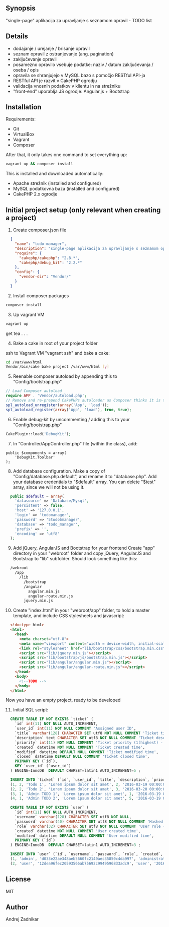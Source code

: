 ## Synopsis
"single-page" aplikacija za upravljanje s seznamom opravil - TODO list

## Details
- dodajanje / urejanje / brisanje opravil
- seznam opravil z ostranjevanje (ang. pagination)
- zaključevanje opravil
- posamezno opravilo vsebuje podatke: naziv / datum zaključevanja / oseba / opis
- opravila se shranjujejo v MySQL bazo s pomočjo RESTful API-ja
- RESTful API je razvit v CakePHP ogrodju
- validacija vnosnih podatkov v klientu in na strežniku
- "front-end" uporablja JS ogrodje: Angular.js + Bootstrap

## Installation
Requirements:
- Git
- VirtualBox
- Vagrant
- Composer

After that, it only takes one command to set everything up:
```sh
vagrant up && composer install
```

This is installed and downloaded automatically:

- Apache strežnik (installed and configured)
- MySQL podatkovna baza (installed and configured)
- CakePHP 2.x ogrodje

## Initial project setup (only relevant when creating a project)

1. Create composer.json file
```json
  {
    "name": "todo-manager",
    "description": "single-page aplikacija za upravljanje s seznamom opravil - TODO list",
    "require": {
      "cakephp/cakephp": "2.8.*",
      "cakephp/debug_kit": "2.2.*"
    },
    "config": {
      "vendor-dir": "Vendor/"
    }
  }
```

2. Install composer packages
```sh
composer install
```

3. Up vagrant VM
```sh
vagrant up
```
get tea . . .

4. Bake a cake in root of your project folder

  ssh to Vagrant VM "vagrant ssh" and bake a cake:
```sh
cd /var/www/html
Vendor/bin/cake bake project /var/www/html [y]
```

5. Reenable composer autoload by appending this to "Config/bootstrap.php"
```php
// Load Composer autoload
require APP . 'Vendor/autoload.php';
// Remove and re-prepend CakePHPs autoloader as Composer thinks it is the most important
spl_autoload_unregister(array('App', 'load'));
spl_autoload_register(array('App', 'load'), true, true);
```

6. Enable debug-kit by uncommenting / adding this to your "Config/bootstrap.php"
```php
CakePlugin::load('DebugKit');
```

7. In "Controller/AppController.php" file (within the class), add:
```
public $components = array(
    'DebugKit.Toolbar'
);
```

8. Add database configuration. Make a copy of "Config/database.php.default", and rename it to "database.php". Add your database credentials to "$default" array. You can delete "$test" array, since we will not be using it.
```php
  public $default = array(
    'datasource' => 'Database/Mysql',
    'persistent' => false,
    'host' => '127.0.0.1',
    'login' => 'todomanager',
    'password' => '5todo6manager',
    'database' => 'todo_manager',
    'prefix' => '',
    'encoding' => 'utf8'
  );
```

9. Add jQuery, AngularJS and Bootstrap for your frontend
  Create "app" directory in your "webroot" folder and copy jQuery, AngularJS and Bootstrap to "lib" subfolder. Should look something like this:
```sh
  /webroot
    /app
      /lib
        /bootstrap
        /angular
          angular.min.js
          angular-route.min.js
        jquery.min.js
```

10. Create "index.html" in your "webroot/app" folder, to hold a master template, and include CSS stylesheets and javascript:
```html
  <!doctype html>
  <html>
    <head>
      <meta charset="utf-8">
      <meta name="viewport" content="width = device-width, initial-scale = 1">
      <link rel="stylesheet" href="lib/bootstrap/css/bootstrap.min.css">
      <script src="lib/jquery.min.js"></script>
      <script src="lib/bootstrap/js/bootstrap.min.js"></script>
      <script src="lib/angular/angular.min.js"></script>
      <script src="lib/angular/angular-route.min.js"></script>
    </head>
    <body>
      <!--TODO -->
    </body>
  </html>
```
  Now you have an empty project, ready to be developed

11. Initial SQL script:
```sql
  CREATE TABLE IF NOT EXISTS `ticket` (
    `id` int(11) NOT NULL AUTO_INCREMENT,
    `user_id` int(11) NOT NULL COMMENT 'Assigned user ID',
    `title` varchar(128) CHARACTER SET utf8 NOT NULL COMMENT 'Ticket title',
    `description` text CHARACTER SET utf8 NOT NULL COMMENT 'Ticket description',
    `priority` int(11) NOT NULL COMMENT 'Ticket priority (1(highest) - 5(lowest))',
    `created` datetime NOT NULL COMMENT 'Ticket created time',
    `modified` datetime DEFAULT NULL COMMENT 'Ticket modified time',
    `closed` datetime DEFAULT NULL COMMENT 'Ticket closed time',
    PRIMARY KEY (`id`),
    KEY `user_id` (`user_id`)
  ) ENGINE=InnoDB  DEFAULT CHARSET=latin1 AUTO_INCREMENT=5 ;

  INSERT INTO `ticket` (`id`, `user_id`, `title`, `description`, `priority`, `created`, `modified`, `closed`) VALUES
  (1, 2, 'Todo 1', 'Lorem ipsum dolor sit amet', 2, '2016-03-19 00:00:00', NULL, NULL),
  (2, 2, 'Todo 2', 'Lorem ipsum dolor sit amet', 3, '2016-03-20 00:00:00', NULL, NULL),
  (3, 1, 'Admin TODO 1', 'Lorem ipsum dolor sit amet', 1, '2016-03-19 00:00:00', NULL, NULL),
  (4, 1, 'Admin TODO 2', 'Lorem ipsum dolor sit amet', 5, '2016-03-19 00:00:00', '2016-03-20 00:00:00', NULL);

  CREATE TABLE IF NOT EXISTS `user` (
    `id` int(11) NOT NULL AUTO_INCREMENT,
    `username` varchar(128) CHARACTER SET utf8 NOT NULL,
    `password` varchar(40) CHARACTER SET utf8 NOT NULL COMMENT 'Hashed password',
    `role` varchar(32) CHARACTER SET utf8 NOT NULL COMMENT 'User role - descriptive',
    `created` datetime NOT NULL COMMENT 'User created time',
    `modified` datetime DEFAULT NULL COMMENT 'User modified time',
    PRIMARY KEY (`id`)
  ) ENGINE=InnoDB  DEFAULT CHARSET=latin1 AUTO_INCREMENT=3 ;

  INSERT INTO `user` (`id`, `username`, `password`, `role`, `created`, `modified`) VALUES
  (1, 'admin', 'd033e22ae348aeb5660fc2140aec35850c4da997', 'administrator', '2016-03-19 00:00:00', NULL),
  (2, 'user', '12dea96fec20593566ab75692c9949596833adc9', 'user', '2016-03-19 00:00:00', NULL);
```

## License
MIT

## Author
Andrej Zadnikar
